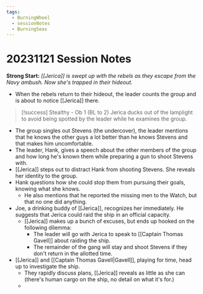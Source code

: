 ```yaml
---
tags:
  - BurningWheel
  - sessionNotes
  - BurningSeas
---
```

# 20231121 Session Notes
**Strong Start:** *[[Jerica]] is swept up with the rebels as they escape from the Navy ambush.  Now she's trapped in their hideout.*
- When the rebels return to their hideout, the leader counts the group and is about to notice [[Jerica]] there.

> [!success] Stealthy - Ob 1 (BL to 2) 
> Jerica ducks out of the lamplight to avoid being spotted by the leader while he examines the group.

- The group singles out Stevens (the undercover), the leader mentions that he knows the other guys a lot better than he knows Stevens and that makes him uncomfortable.
- The leader, Hank, gives a speech about the other members of the group and how long he's known them while preparing a gun to shoot Stevens with.
- [[Jerica]] steps out to distract Hank from shooting Stevens.   She reveals her identity to the group.
- Hank questions how she could stop them from pursuing their goals, knowing what she knows.
	- He also mentions that he reported the missing men to the Watch, but that no one did anything.
- Joe, a drinking buddy of [[Jerica]], recognizes her immediately.  He suggests that Jerica could raid the ship in an official capacity.
	- [[Jerica]] makes up a bunch of excuses, but ends up hooked on the following dilemma:
		- The leader will go with Jerica to speak to [[Captain Thomas Gavell]] about raiding the ship.
		- The remainder of the gang will stay and shoot Stevens if they don't return in the allotted time.
- [[Jerica]] and [[Captain Thomas Gavell|Gavell]], playing for time, head up to investigate the ship.
	- They rapidly discuss plans, [[Jerica]] reveals as little as she can (there's human cargo on the ship, no detail on what it's for.)
	- 